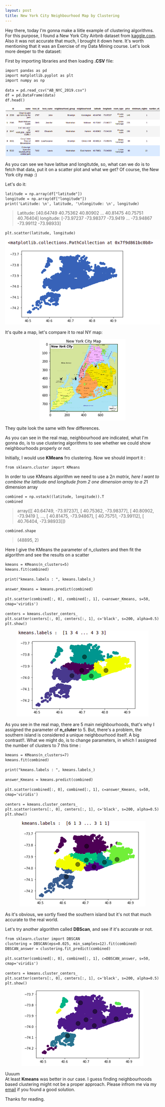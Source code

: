 ```yaml
---
layout: post
title: New York City Neighbourhood Map by Clustering
---
```


Hey there, today I'm gonna make a liitle example of clustering algorithms. For this purpose, I found a New York City Airbnb dataset from [kaggle.com](https://www.kaggle.com/dgomonov/new-york-city-airbnb-open-data). 
Also it was not accurate that much, I brought it down here. It's worth mentioning that it was an Exercise of my Data Mining course.
Let's look more deeper to the dataset:

First by importing libraries and then loading **.CSV** file:

    import pandas as pd
    import matplotlib.pyplot as plt
    import numpy as np

    data = pd.read_csv("AB_NYC_2019.csv")
    df = pd.DataFrame(data)
    df.head()

<div style="text-align:center">
<img src="../images/ny/ny01.png">
</div>

As you can see we have latitue and longitutde, so, what can we do is to fetch that data, put it on a scatter plot and what we get? Of course, the New York city map :)

Let's do it:


    latitude = np.array(df["latitude"])
    longitude = np.array(df["longitude"])
    print('Latitude: \n', latitude, '\nlongitude: \n', longitude)

>Latitude: 
 [40.64749 40.75362 40.80902 ... 40.81475 40.75751 40.76404] 
longitude: 
 [-73.97237 -73.98377 -73.9419  ... -73.94867 -73.99112 -73.98933]

    plt.scatter(latitude, longitude)

<div style="text-align:center">
<img src="../images/ny/ny02.png">
</div>

It's quite a map, let's compare it to real NY map:

<div style="text-align:center">
<img src="../images/ny/ny03.png">
</div>

They quite look the same with few differences.

As you can see in the real map, neighbourhood are indicated, what I'm gonna do, is to use clustering algorithms to see whether we could show neighbourhoods properly or not.

Initially, I would use **KMeans** fro clustering. Now we should import it :

    from sklearn.cluster import KMeans

In order to use KMeans algorithm we need to use a 2*n matrix, here I want to combine the latitude and longitude from 2 one dimension array to a 2*1 dimension array

    combined = np.vstack((latitude, longitude)).T
    combined

>array([[ 40.64749, -73.97237],
       [ 40.75362, -73.98377],
       [ 40.80902, -73.9419 ],
       ...,
       [ 40.81475, -73.94867],
       [ 40.75751, -73.99112],
       [ 40.76404, -73.98933]])

    combined.shape

>(48895, 2)


Here I give the KMeans the parameter of n_clusters and then fit the algorithm and see the results on a scatter

    kmeans = KMeans(n_clusters=5)
    kmeans.fit(combined)

    print("kmeans.labels : ", kmeans.labels_)

    answer_Kmeans = kmeans.predict(combined)

    plt.scatter(combined[:, 0], combined[:, 1], c=answer_Kmeans, s=50, cmap='viridis')

    centers = kmeans.cluster_centers_
    plt.scatter(centers[:, 0], centers[:, 1], c='black', s=200, alpha=0.5)
    plt.show()

<div style="text-align:center">
<img src="../images/ny/ny04.png">
</div>

As you see in the real map, there are 5 main neighbourhoods, that's why I assigned the parameter of **n_cluter** to 5. But, there's a problem, the southern island is considered a unique neighbourhood itself. A big contrast!!. What we might do, is to change parameters, in which I assigned the number of clusters to 7 this time :

    kmeans = KMeans(n_clusters=7)
    kmeans.fit(combined)

    print("kmeans.labels : ", kmeans.labels_)

    answer_Kmeans = kmeans.predict(combined)

    plt.scatter(combined[:, 0], combined[:, 1], c=answer_Kmeans, s=50, cmap='viridis')

    centers = kmeans.cluster_centers_
    plt.scatter(centers[:, 0], centers[:, 1], c='black', s=200, alpha=0.5)
    plt.show()


<div style="text-align:center">
<img src="../images/ny/ny05.png">
</div>


As it's obvious, we sortly fixed the southern island but it's not that much accurate to the real world.

Let's try another algorithm called **DBScan**, and see if it's accurate or not.


    from sklearn.cluster import DBSCAN
    clustering = DBSCAN(eps=0.025, min_samples=12).fit(combined)
    DBSCAN_answer = clustering.fit_predict(combined)

    plt.scatter(combined[:, 0], combined[:, 1], c=DBSCAN_answer, s=50, cmap='viridis')

    centers = kmeans.cluster_centers_
    plt.scatter(centers[:, 0], centers[:, 1], c='black', s=200, alpha=0.5)
    plt.show()


<div style="text-align:center">
<img src="../images/ny/ny06.png">
</div>

Uuuum
<br>
At least **Kmeans** was better in our case. I guess finding neighbourhoods based clustering might not be a proper approach. Please infrom me via my [email](erfan.vh@gmail.com) if you found a good solution.

Thanks for reading.
